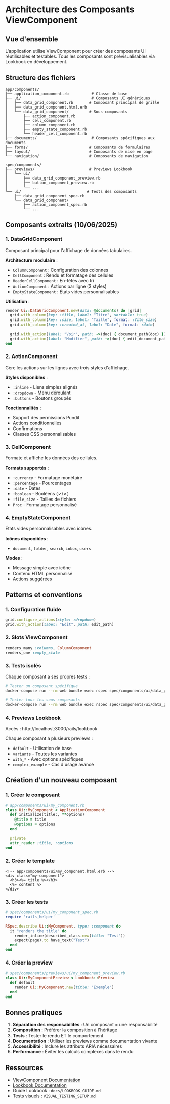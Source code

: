 # Architecture des Composants ViewComponent

## Vue d'ensemble

L'application utilise ViewComponent pour créer des composants UI réutilisables et testables. Tous les composants sont prévisualisables via Lookbook en développement.

## Structure des fichiers

```
app/components/
├── application_component.rb          # Classe de base
├── ui/                               # Composants UI génériques
│   ├── data_grid_component.rb       # Composant principal de grille
│   ├── data_grid_component.html.erb
│   └── data_grid_component/         # Sous-composants
│       ├── action_component.rb
│       ├── cell_component.rb
│       ├── column_component.rb
│       ├── empty_state_component.rb
│       └── header_cell_component.rb
├── documents/                        # Composants spécifiques aux documents
├── forms/                           # Composants de formulaires
├── layout/                          # Composants de mise en page
└── navigation/                      # Composants de navigation

spec/components/
├── previews/                        # Previews Lookbook
│   └── ui/
│       ├── data_grid_component_preview.rb
│       ├── button_component_preview.rb
│       └── ...
└── ui/                             # Tests des composants
    ├── data_grid_component_spec.rb
    └── data_grid_component/
        ├── action_component_spec.rb
        └── ...
```

## Composants extraits (10/06/2025)

### 1. DataGridComponent

Composant principal pour l'affichage de données tabulaires.

**Architecture modulaire** :
- `ColumnComponent` : Configuration des colonnes
- `CellComponent` : Rendu et formatage des cellules
- `HeaderCellComponent` : En-têtes avec tri
- `ActionComponent` : Actions par ligne (3 styles)
- `EmptyStateComponent` : États vides personnalisables

**Utilisation** :
```ruby
render Ui::DataGridComponent.new(data: @documents) do |grid|
  grid.with_column(key: :title, label: "Titre", sortable: true)
  grid.with_column(key: :size, label: "Taille", format: :file_size)
  grid.with_column(key: :created_at, label: "Date", format: :date)
  
  grid.with_action(label: "Voir", path: ->(doc) { document_path(doc) })
  grid.with_action(label: "Modifier", path: ->(doc) { edit_document_path(doc) })
end
```

### 2. ActionComponent

Gère les actions sur les lignes avec trois styles d'affichage.

**Styles disponibles** :
- `:inline` - Liens simples alignés
- `:dropdown` - Menu déroulant
- `:buttons` - Boutons groupés

**Fonctionnalités** :
- Support des permissions Pundit
- Actions conditionnelles
- Confirmations
- Classes CSS personnalisables

### 3. CellComponent

Formate et affiche les données des cellules.

**Formats supportés** :
- `:currency` - Formatage monétaire
- `:percentage` - Pourcentages
- `:date` - Dates
- `:boolean` - Booléens (✓/✗)
- `:file_size` - Tailles de fichiers
- `Proc` - Formatage personnalisé

### 4. EmptyStateComponent

États vides personnalisables avec icônes.

**Icônes disponibles** :
- `document`, `folder`, `search`, `inbox`, `users`

**Modes** :
- Message simple avec icône
- Contenu HTML personnalisé
- Actions suggérées

## Patterns et conventions

### 1. Configuration fluide

```ruby
grid.configure_actions(style: :dropdown)
grid.with_action(label: "Edit", path: edit_path)
```

### 2. Slots ViewComponent

```ruby
renders_many :columns, ColumnComponent
renders_one :empty_state
```

### 3. Tests isolés

Chaque composant a ses propres tests :
```bash
# Tester un composant spécifique
docker-compose run --rm web bundle exec rspec spec/components/ui/data_grid_component_spec.rb

# Tester tous les sous-composants
docker-compose run --rm web bundle exec rspec spec/components/ui/data_grid_component/
```

### 4. Previews Lookbook

Accès : http://localhost:3000/rails/lookbook

Chaque composant a plusieurs previews :
- `default` - Utilisation de base
- `variants` - Toutes les variantes
- `with_*` - Avec options spécifiques
- `complex_example` - Cas d'usage avancé

## Création d'un nouveau composant

### 1. Créer le composant

```ruby
# app/components/ui/my_component.rb
class Ui::MyComponent < ApplicationComponent
  def initialize(title:, **options)
    @title = title
    @options = options
  end
  
  private
  attr_reader :title, :options
end
```

### 2. Créer le template

```erb
<!-- app/components/ui/my_component.html.erb -->
<div class="my-component">
  <h3><%= title %></h3>
  <%= content %>
</div>
```

### 3. Créer les tests

```ruby
# spec/components/ui/my_component_spec.rb
require 'rails_helper'

RSpec.describe Ui::MyComponent, type: :component do
  it "renders the title" do
    render_inline(described_class.new(title: "Test"))
    expect(page).to have_text("Test")
  end
end
```

### 4. Créer la preview

```ruby
# spec/components/previews/ui/my_component_preview.rb
class Ui::MyComponentPreview < Lookbook::Preview
  def default
    render Ui::MyComponent.new(title: "Exemple")
  end
end
```

## Bonnes pratiques

1. **Séparation des responsabilités** : Un composant = une responsabilité
2. **Composition** : Préférer la composition à l'héritage
3. **Tests** : Tester le rendu ET le comportement
4. **Documentation** : Utiliser les previews comme documentation vivante
5. **Accessibilité** : Inclure les attributs ARIA nécessaires
6. **Performance** : Éviter les calculs complexes dans le rendu

## Ressources

- [ViewComponent Documentation](https://viewcomponent.org/)
- [Lookbook Documentation](https://lookbook.build/)
- Guide Lookbook : `docs/LOOKBOOK_GUIDE.md`
- Tests visuels : `VISUAL_TESTING_SETUP.md`